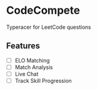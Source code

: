 # CodeCompete

Typeracer for LeetCode questions

## Features

- [ ] ELO Matching
- [ ] Match Analysis
- [ ] Live Chat
- [ ] Track Skill Progression
